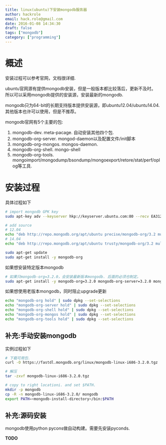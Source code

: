 ```yaml
---
title: linux(ubuntu)下安装mongodb服务器
author: hackrole
email: hack.role@gmail.com
date: 2016-01-08 14:34:30
draft: false
tags: ["mongodb"]
category: ["programming"]
---
```





# 概述

安装过程可以参考官网，文档很详细.

ubuntu官网源有提供mongodb安装，但是一般版本都比较落后，更新不及时。
所以可以采用mongodb提供的安装源，安装最新的mongodb.

mongodb只为64-bit的长期支持版本提供安装源，即ubuntu12.04/ubuntu14.04. 其他版本也许可以使用，但是不推荐。

mongodb官网有5个主要的包:
1) mongodb-dev. meta-pacage. 自动安装其他四个包.
2) mongodb-org-server. mongod-daemon以及配置文件/init脚本
3) mongodb-org-mongos. mongos-daemon.
4) mongodb-org-shell. mongo-shell
5) mongodb-org-tools. mongoimport/mongodump/bsondump/mongoexport/retore/stat/perf/oplog等工具.

# 安装过程

具体过程如下

```bash
# import mongodb GPK key
sudo apt-key adv --keyserver hkp://keyserver.ubuntu.com:80 --recv EA312927

# add source
# 12.04
echo "deb http://repo.mongodb.org/apt/ubuntu precise/mongodb-org/3.2 multiverse" | sudo tee /etc/apt/sources.list.d/mongodb-org-3.2.list
# 14.04
echo "deb http://repo.mongodb.org/apt/ubuntu trusty/mongodb-org/3.2 multiverse" | sudo tee /etc/apt/sources.list.d/mongodb-org-3.2.list

sudo apt-get update
sudo apt-get install -y mongodb-org
```



如果想安装特定版本mongodb

```bash
# 如果只mongodb-org=3.2.0，会安装最新版本mongodb. 后面的必须也制定。
sudo apt-get install -y mongodb-org=3.2.0 mongodb-org-server=3.2.0 mongodb-org-shell=3.2.0 mongodb-org-mongos=3.2.0 mongodb-org-tools=3.2.0
```


如果想使用老版本mongodb，同时阻止upgrade更新

```bash
echo "mongodb-org hold" | sudo dpkg --set-selections
echo "mongodb-org-server hold" | sudo dpkg --set-selections
echo "mongodb-org-shell hold" | sudo dpkg --set-selections
echo "mongodb-org-mongos hold" | sudo dpkg --set-selections
echo "mongodb-org-tools hold" | sudo dpkg --set-selections
```



补充:手动安装mongodb
--------------------

实例过程如下

```bash
# 下载可用包.
curl -O https://fastdl.mongodb.org/linux/mongodb-linux-i686-3.2.0.tgz

# 解压
tar -zxvf mongodb-linux-i686-3.2.0.tgz

# copy to right locationi. and set $PATH.
mkdir -p mongodb
cp -R -n mongodb-linux-i686-3.2.0/ mongodb
export PATH=<mongodb-install-directory>/bin:$PATH
```


补充:源码安装
-------------

mongodb使用python pycons做自动构建。需要先安装pyconds.

**TODO**
